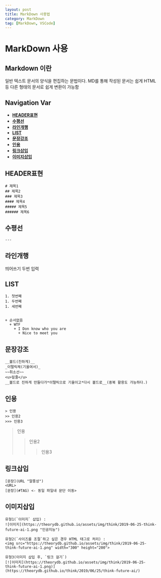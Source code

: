 ```yaml
---
layout: post
title: MarkDown 사용법
category: MarkDown
tag: [MarkDown, VSCode]
---
```


# MarkDown 사용

## Markdown 이란
일반 텍스트 문서의 양식을 편집하는 문법이다.
MD를 통해 작성된 문서는 쉽게 HTML등 다른 형태의 문서로 쉽게 변환이 가능함

## Navigation Var
- **[HEADER표현](#HEADER표현)**
- **[수평선](#수평선)**
- **[라인개행](#라인개행)**
- **[LIST](#LIST)**
- **[문장강조](#문장강조)**
- **[인용](#인용)**
- **[링크삽입](#링크삽입)**
- **[이미지삽입](#이미지삽입)**


## HEADER표현
```
# 제목1
## 제목2
### 제목3
#### 제목4
##### 제목5
###### 제목6
```

## 수평선
```
---
```

## 라인개행
띄어쓰기 두번 입력

## LIST
```
1. 첫번째
1. 두번째
1. 세번째
  

+ 순서없음
  + WTF
    + I Don know who you are
      + Nice to meet you
```

## 문장강조
```
__볼드(진하게)__  
_이탤릭체(기울여서)_    
~~취소선~~  
<u>밑줄</u>  
__볼드로 진하게 만들다가*이탤릭으로 기울이고*다시 볼드로__(중복 활용도 가능하다.)
```

## 인용
```
> 인용
>> 인용2
>>> 인용3
```

>인용
>> 인용2
>>> 인용3

## 링크삽입
```
[문장](URL "말풍성")  
<URL>  
[문장](#TAG) <- 동일 파일내 문단 이동>
```

## 이미지삽입
```
유형1(`이미지` 삽입) :  
![이미지](https://theorydb.github.io/assets/img/think/2019-06-25-think-future-ai-1.png "인공지능")
  
유형2(`사이즈를 조절`하고 싶은 경우 HTML 태그로 처리) :   
<img src="https://theorydb.github.io/assets/img/think/2019-06-25-think-future-ai-1.png" width="300" height="200"> 

유형3(이미지 삽입 후, `링크 걸기`)
[![이미지](https://theorydb.github.io/assets/img/think/2019-06-25-think-future-ai-1.png)](https://theorydb.github.io/think/2019/06/25/think-future-ai/)
```